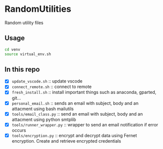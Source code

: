 # RandomUtilities

Random utility files

## Usage

```bash
cd venv
source virtual_env.sh
```

## In this repo

- [x]  `update_vscode.sh` :: update vscode
- [x]  `connect_remote.sh` :: connect to remote
- [x]  `fresh_install.sh` :: install important things such as anaconda, gparted, git...  
- [x]  `personal_email.sh` :: sends an email with subject, body and an attacment using bash mailutils
- [x]  `tools/email_class.py` :: send an email with subject, body and an attacment using python smtplib
- [x]  `tools/runner_wrapper.py` :: wrapper to send an email notification if error occurs
- [x]  `tools/encryption.py` :: encrypt and decrypt data using Fernet encryption. Create and retrieve encrypted credentials
